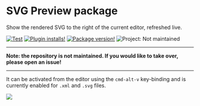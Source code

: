 # SVG Preview package

Show the rendered SVG to the right of the current editor, refreshed live.

[![Test](https://github.com/josa42/atom-svg-preview/workflows/Main/badge.svg?branch=master)](https://github.com/josa42/atom-svg-preview/actions?query=workflow%3AMain)
[![Plugin installs!](https://img.shields.io/apm/dm/svg-preview.svg?style=flat-square)](https://atom.io/packages/svg-preview)
[![Package version!](https://img.shields.io/apm/v/svg-preview.svg?style=flat-square)](https://atom.io/packages/svg-preview)
![Project: Not maintained](https://img.shields.io/badge/Project-Not_maintained-red.svg)

---

**Note: the repository is not maintained. If you would like to take over, please open an issue!**

---

It can be activated from the editor using the `cmd-alt-v` key-binding and is
currently enabled for `.xml` and `.svg` files.

![](https://raw.githubusercontent.com/josa42/atom-svg-preview/master/screenshot.gif)
